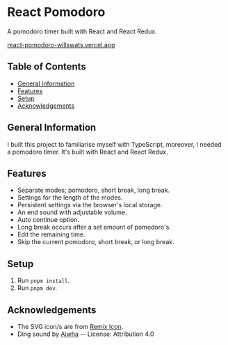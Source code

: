 # React Pomodoro

A pomodoro timer built with React and React Redux.

[react-pomodoro-willswats.vercel.app](https://react-pomodoro-willswats.vercel.app/)

## Table of Contents

<!--toc:start-->

- [General Information](#general-information)
- [Features](#features)
- [Setup](#setup)
- [Acknowledgements](#acknowledgements)
<!--toc:end-->

## General Information

I built this project to familiarise myself with TypeScript, moreover, I needed a pomodoro timer. It's built with React and React Redux.

## Features

- Separate modes; pomodoro, short break, long break.
- Settings for the length of the modes.
- Persistent settings via the browser's local storage.
- An end sound with adjustable volume.
- Auto continue option.
- Long break occurs after a set amount of pomodoro's.
- Edit the remaining time.
- Skip the current pomodoro, short break, or long break.

## Setup

1. Run `pnpm install`.
2. Run `pnpm dev`.

## Acknowledgements

- The SVG icon/s are from [Remix Icon](https://github.com/Remix-Design/remixicon).
- Ding sound by [Aiwha](https://freesound.org/s/196106/) -- License: Attribution 4.0
